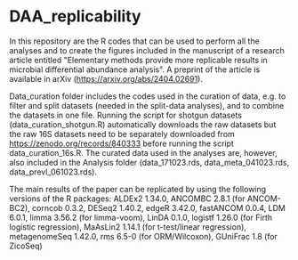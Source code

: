 # DAA_replicability

In this repository are the R codes that can be used to perform all the analyses and to create the figures included in the manuscript of a research article entitled "Elementary methods provide more replicable results in microbial differential abundance analysis". A preprint of the article is available in arXiv (https://arxiv.org/abs/2404.02691).

Data_curation folder includes the codes used in the curation of data, e.g. to filter and split datasets (needed in the split-data analyses), and to combine the datasets in one file. Running the script for shotgun datasets (data_curation_shotgun.R) automatically downloads the raw datasets but the raw 16S datasets need to be separately downloaded from https://zenodo.org/records/840333 before running the script data_curation_16s.R. The curated data used in the analyses are, however, also included in the Analysis folder (data_171023.rds, data_meta_041023.rds, data_prevl_061023.rds).

The main results of the paper can be replicated by using the following versions of the R packages:
ALDEx2 1.34.0, ANCOMBC 2.8.1 (for ANCOM-BC2), corncob 0.3.2, DESeq2 1.40.2, edgeR 3.42.0, fastANCOM 0.0.4, LDM 6.0.1, limma 3.56.2 (for limma-voom), LinDA 0.1.0, logistf 1.26.0 (for Firth logistic regression), MaAsLin2 1.14.1 (for t-test/linear regression), metagenomeSeq 1.42.0, rms 6.5-0 (for ORM/Wilcoxon), GUniFrac 1.8 (for ZicoSeq)


